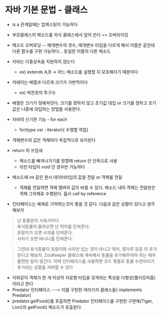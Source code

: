 # 자바 기본 문법 - 클래스  
* is a  관계일때는 업캐스팅이 가능하다  
* 부모클래스의 메소드를 자식 클래스에서 덮어 쓴다 == 오버라이딩  
* 메소드 오버로딩 -- 매개변수의 갯수, 매개변수 타입을 다르게 해서 이름은 같은데 다른 함수를 구현 가능하다... 동일한 이름의 다른 메소드
* 자바는 다중상속을 지원하지 않는다
    * ex) extends A,B -> 어느 메소드를 실행할 지 모호해지기 때문이다    
* 어레이는 배열과 다르게 크기가 가변적이다  
    * ex) 박찬호의 투구수
* 배열은 크기가 정해져잇다. 크기를 정하지 않고 초기값 대입 or 크기를 정하고 초기값은 나중에 대입하는 방법을 사용한다.
        
* 자바의 신기한 기능 - for each  
    * for(type var : iterator){ 수행할 작업}
    
* 객체변수의 값은 객체마다 독립적으로 유지된다
* return 의 쓰임새
    * 메소드를 빠져나가기를 원할때 return 만 단독으로 사용
    * 리턴 타입이 void 인 경우만 가능하다
* 메소드에 int 같은 원시 데이터타입의 값을 전달 or 객체를 전달
    * 객체를 전달하면 객체 멤버의 값이 바뀔 수 있다. 메소드 내의 객체는 전달받은 객체 그자체로 수행된다. 흡사 call by reference   
* 인터페이스는 예제로 기억하는것이 좋을 것 같다. 다음과 같은 상황이 있다고 생각해보자  
>난 동물원의 사육사이다.  
 육식동물이 들어오면 난 먹이를 던져준다.  
 호랑이가 오면 사과를 던져준다.  
 사자가 오면 바나나를 던져준다.  
    
> 그런데 육식동물이 호랑이와 사자만 있는 것이 아니고 악어, 캥거루 등등
    이 추가된다고 해보자. ZooKeeper 클래스에 계속해서 동물을 추가해주어야 하는 매우
    불편한 일이 생긴다. 이때 인터페이스를 사용하면 코드 몇줄로 동물 수천마리가
    추가되는 상황을 커버할 수 있다  
    
* 이와같이 객체가 한 개 이상의 자료형 타입을 갖게되는 특성을 다형성(폴리모피즘)
    이라고 한다   
* Predator 인터페이스 ---> 이를 구현한 여러가지 클래스들( implements Predator)
* predator.getFood()를 호출하면 Predator 인터페이스를 구현한 구현체(Tiger, Lion)의 getFood() 메소드가 호출된다.
        